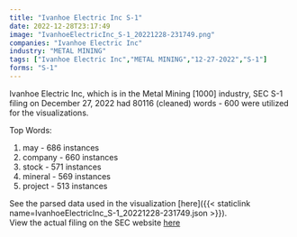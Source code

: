 ```yaml
---
title: "Ivanhoe Electric Inc S-1"
date: 2022-12-28T23:17:49
image: "IvanhoeElectricInc_S-1_20221228-231749.png"
companies: "Ivanhoe Electric Inc"
industry: "METAL MINING"
tags: ["Ivanhoe Electric Inc","METAL MINING","12-27-2022","S-1"]
forms: "S-1"
---
```

Ivanhoe Electric Inc, which is in the Metal Mining [1000] industry, SEC S-1 filing on December 27, 2022 had 80116 (cleaned) words - 600 were utilized for the visualizations.

Top Words:
1. may - 686 instances
2. company - 660 instances
3. stock - 571 instances
4. mineral - 569 instances
5. project - 513 instances


See the parsed data used in the visualization [here]({{< staticlink name=IvanhoeElectricInc_S-1_20221228-231749.json >}}).  
View the actual filing on the SEC website [here](https://www.sec.gov/Archives/edgar/data/1879016/0001104659-22-130234.txt)